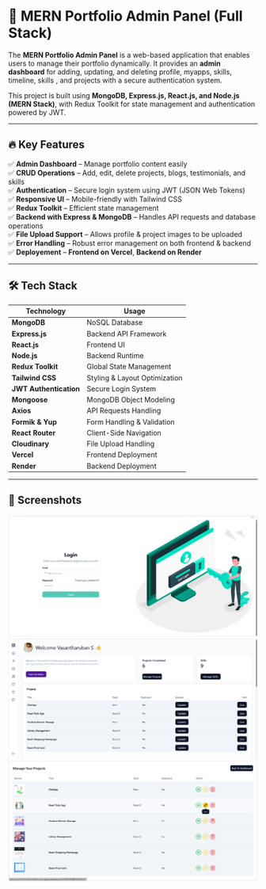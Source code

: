 # 🚀 MERN Portfolio Admin Panel (Full Stack)

The **MERN Portfolio Admin Panel** is a web-based application that enables users to manage their portfolio dynamically. It provides an **admin dashboard** for adding, updating, and deleting profile, myapps, skills, timeline, skills , and projects with a secure authentication system.

This project is built using **MongoDB, Express.js, React.js, and Node.js (MERN Stack)**, with Redux Toolkit for state management and authentication powered by JWT.

---

## 🔥 **Key Features**

✅ **Admin Dashboard** – Manage portfolio content easily  
✅ **CRUD Operations** – Add, edit, delete projects, blogs, testimonials, and skills  
✅ **Authentication** – Secure login system using JWT (JSON Web Tokens)  
✅ **Responsive UI** – Mobile-friendly with Tailwind CSS  
✅ **Redux Toolkit** – Efficient state management  
✅ **Backend with Express & MongoDB** – Handles API requests and database operations  
✅ **File Upload Support** – Allows profile & project images to be uploaded  
✅ **Error Handling** – Robust error management on both frontend & backend  
✅ **Deployement** – **Frontend on Vercel**, **Backend on Render**  

---

## 🛠️ **Tech Stack**

| Technology        | Usage                                |
|------------------|-----------------------------------|
| **MongoDB**      | NoSQL Database                     |
| **Express.js**   | Backend API Framework             |
| **React.js**     | Frontend UI                        |
| **Node.js**      | Backend Runtime                   |
| **Redux Toolkit** | Global State Management          |
| **Tailwind CSS**  | Styling & Layout Optimization    |
| **JWT Authentication** | Secure Login System        |
| **Mongoose**     | MongoDB Object Modeling           |
| **Axios**        | API Requests Handling            |
| **Formik & Yup** | Form Handling & Validation       |
| **React Router** | Client-Side Navigation           |
| **Cloudinary** | File Upload Handling      |
| **Vercel**       | Frontend Deployment               |
| **Render**       | Backend Deployment               |

---

## 📸 Screenshots
![Portfolio Login Page Preview](./src/assets/LoginPage.png)
![Portfolio Admin Dashboard Preview](./src/assets/AdminDashboard.png)
![Portfolio Manage Project Preview](./src/assets/ManageProject.png)
